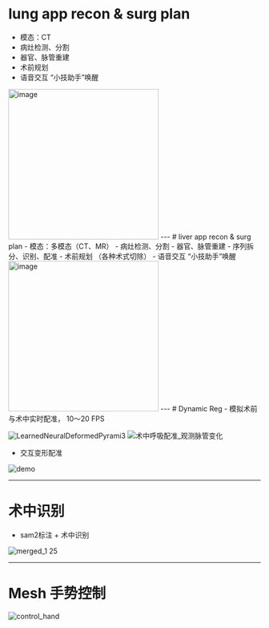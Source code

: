 # lung app recon & surg plan
- 模态：CT
- 病灶检测、分割
- 器官、脉管重建
- 术前规划
- 语音交互 “小技助手”唤醒
<img width="300" height="300" alt="image" src="https://github.com/user-attachments/assets/8e834afd-48f7-4a97-901c-1524b8209274" />
---
# liver app recon & surg plan
- 模态：多模态（CT、MR）
- 病灶检测、分割
- 器官、脉管重建
- 序列拆分、识别、配准
- 术前规划 （各种术式切除）
- 语音交互 “小技助手”唤醒
<img width="300" height="300" alt="image" src="https://github.com/user-attachments/assets/6b989895-ae01-4479-b8f2-acf1b3fb7a75" />
---
# Dynamic Reg
- 模拟术前与术中实时配准， 10～20 FPS

![LearnedNeuralDeformedPyrami3](https://github.com/user-attachments/assets/8f2dcaf8-e32f-4984-90f3-be8915bb4c2e)
![术中呼吸配准_观测脉管变化](https://github.com/user-attachments/assets/a892c5be-5547-4b87-a62f-f698b59fdb83)

- 交互变形配准

![demo](https://github.com/user-attachments/assets/01696987-7f15-4f81-adb4-c644a882e57a)


---
# 术中识别
- sam2标注 + 术中识别
  
![merged_1 25](https://github.com/user-attachments/assets/af31eba1-b081-4bc3-a390-e36f4451070a)

---
# Mesh 手势控制
![control_hand](https://github.com/user-attachments/assets/1a14303b-2894-48ed-96ea-9924a2f86053)


